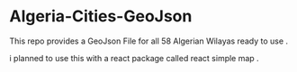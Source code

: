 # Algeria-Cities-GeoJson
This repo provides a GeoJson File for all 58 Algerian Wilayas ready to use .

i planned to use this with a react package called react simple map .
